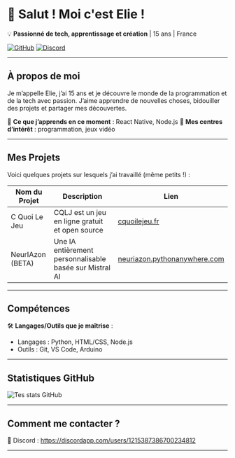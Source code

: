 # 👋 Salut ! Moi c'est Elie !

💡 **Passionné de tech, apprentissage et création** | 15 ans | France

[![GitHub](https://img.shields.io/badge/GitHub-Follow-black?logo=github)](https://github.com/Elicopter78)
[![Discord](https://img.shields.io/badge/Discord-Me-blue?logo=discord)](https://discordapp.com/users/1215387386700234812)

---

## À propos de moi
Je m’appelle Elie, j’ai 15 ans et je découvre le monde de la programmation et de la tech avec passion. J’aime apprendre de nouvelles choses, bidouiller des projets et partager mes découvertes.

🔹 **Ce que j’apprends en ce moment** : React Native, Node.js
🔹 **Mes centres d’intérêt** : programmation, jeux vidéo

---

## Mes Projets
Voici quelques projets sur lesquels j’ai travaillé (même petits !) :

| Nom du Projet         | Description                          | Lien |
|-----------------------|--------------------------------------|----------------------|
| C Quoi Le Jeu     | CQLJ est un jeu en ligne gratuit et open source      | [cquoilejeu.fr](https://cquoilejeu.fr)          |
| NeurIAzon (BETA)     | Une IA entièrement personnalisable basée sur Mistral AI                   | [neuriazon.pythonanywhere.com](https://neuriazon.pythonanywhere.com)          |

---

## Compétences
🛠 **Langages/Outils que je maîtrise** :
- Langages : Python, HTML/CSS, Node.js
- Outils : Git, VS Code, Arduino

---

## Statistiques GitHub
![Tes stats GitHub](https://github-readme-stats.vercel.app/api?username=Elicopter78)

---

## Comment me contacter ?
💬 Discord : https://discordapp.com/users/1215387386700234812

---
